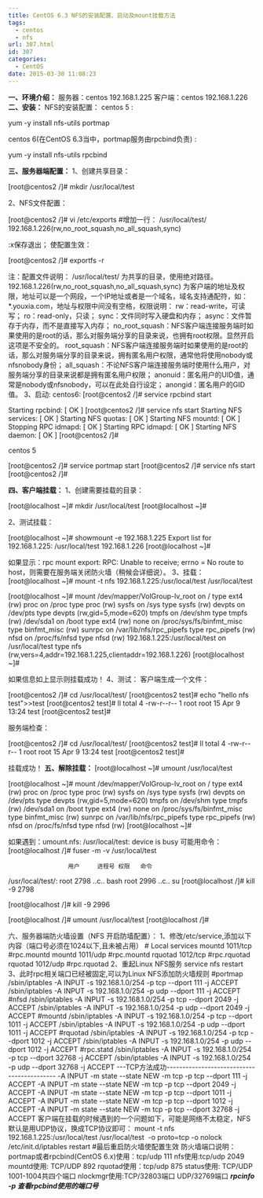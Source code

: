 ```yaml
---
title: CentOS 6.3 NFS的安装配置、启动及mount挂载方法
tags:
  - centos
  - nfs
url: 307.html
id: 307
categories:
  - CentOS
date: 2015-03-30 11:08:23
---
```


**一、环境介绍：** 服务器：centos 192.168.1.225 客户端：centos 192.168.1.226 **二、安装：** NFS的安装配置： centos 5 :

yum -y install nfs-utils portmap

centos 6(在CentOS 6.3当中，portmap服务由rpcbind负责) :

yum -y install nfs-utils rpcbind

**三、服务器端配置：** 1、创建共享目录：

\[root@centos2 /\]# mkdir /usr/local/test

2、NFS文件配置：

\[root@centos2 /\]# vi /etc/exports 
#增加一行：
/usr/local/test/ 192.168.1.226(rw,no\_root\_squash,no\_all\_squash,sync)

:x保存退出； 使配置生效：

\[root@centos2 /\]# exportfs -r

注：配置文件说明： /usr/local/test/ 为共享的目录，使用绝对路径。 192.168.1.226(rw,no\_root\_squash,no\_all\_squash,sync) 为客户端的地址及权限，地址可以是一个网段，一个IP地址或者是一个域名，域名支持通配符，如：*.youxia.com，地址与权限中间没有空格，权限说明： rw：read-write，可读写； ro：read-only，只读； sync：文件同时写入硬盘和内存； async：文件暂存于内存，而不是直接写入内存； no\_root\_squash：NFS客户端连接服务端时如果使用的是root的话，那么对服务端分享的目录来说，也拥有root权限。显然开启这项是不安全的。 root\_squash：NFS客户端连接服务端时如果使用的是root的话，那么对服务端分享的目录来说，拥有匿名用户权限，通常他将使用nobody或nfsnobody身份； all\_squash：不论NFS客户端连接服务端时使用什么用户，对服务端分享的目录来说都是拥有匿名用户权限； anonuid：匿名用户的UID值，通常是nobody或nfsnobody，可以在此处自行设定； anongid：匿名用户的GID值。 3、启动: centos6: \[root@centos2 /\]# service rpcbind start

Starting rpcbind:                                          \[  OK  \]
\[root@centos2 /\]# service nfs start
Starting NFS services:                                     \[  OK  \]
Starting NFS quotas:                                       \[  OK  \]
Starting NFS mountd:                                       \[  OK  \]
Stopping RPC idmapd:                                       \[  OK  \]
Starting RPC idmapd:                                       \[  OK  \]
Starting NFS daemon:                                       \[  OK  \]
\[root@centos2 /\]#

centos 5

\[root@centos2 /\]# service portmap start
\[root@centos2 /\]# service nfs start
\[root@centos2 /\]#

**四、客户端挂载：** 1、创建需要挂载的目录：

\[root@localhost ~\]# mkdir /usr/local/test
\[root@localhost ~\]#

2、测试挂载：

\[root@localhost ~\]# showmount -e 192.168.1.225
Export list for 192.168.1.225:
/usr/local/test 192.168.1.226
\[root@localhost ~\]#

如果显示：rpc mount export: RPC: Unable to receive; errno = No route to host，则需要在服务端关闭防火墙（稍候会详细说）。 3、挂载： \[root@localhost ~\]# mount -t nfs 192.168.1.225:/usr/local/test /usr/local/test

\[root@localhost ~\]# mount
/dev/mapper/VolGroup-lv_root on / type ext4 (rw)
proc on /proc type proc (rw)
sysfs on /sys type sysfs (rw)
devpts on /dev/pts type devpts (rw,gid=5,mode=620)
tmpfs on /dev/shm type tmpfs (rw)
/dev/sda1 on /boot type ext4 (rw)
none on /proc/sys/fs/binfmt\_misc type binfmt\_misc (rw)
sunrpc on /var/lib/nfs/rpc\_pipefs type rpc\_pipefs (rw)
nfsd on /proc/fs/nfsd type nfsd (rw)
192.168.1.225:/usr/local/test on /usr/local/test type nfs (rw,vers=4,addr=192.168.1.225,clientaddr=192.168.1.226)
\[root@localhost ~\]#

如果信息如上显示则挂载成功！ 4、测试： 客户端生成一个文件：

\[root@centos2 /\]# cd /usr/local/test/
\[root@centos2 test\]# echo "hello nfs test">>test
\[root@centos2 test\]# ll
total 4
-rw-r--r-- 1 root root 15 Apr  9 13:24 test
\[root@centos2 test\]#

服务端检查：

\[root@centos2 /\]# cd /usr/local/test/
\[root@centos2 test\]# ll
total 4
-rw-r--r-- 1 root root 15 Apr  9 13:24 test
\[root@centos2 test\]#

挂载成功！ **五、解除挂载：** \[root@localhost ~\]# umount /usr/local/test

\[root@localhost ~\]# mount
/dev/mapper/VolGroup-lv_root on / type ext4 (rw)
proc on /proc type proc (rw)
sysfs on /sys type sysfs (rw)
devpts on /dev/pts type devpts (rw,gid=5,mode=620)
tmpfs on /dev/shm type tmpfs (rw)
/dev/sda1 on /boot type ext4 (rw)
none on /proc/sys/fs/binfmt\_misc type binfmt\_misc (rw)
sunrpc on /var/lib/nfs/rpc\_pipefs type rpc\_pipefs (rw)
nfsd on /proc/fs/nfsd type nfsd (rw)
\[root@localhost ~\]#

如果遇到：umount.nfs: /usr/local/test: device is busy 可能用命令： \[root@localhost /\]# fuser -m -v /usr/local/test

                     用户     进程号 权限   命令
/usr/local/test/:              root       2798 ..c.. bash
                     root       2996 ..c.. su
\[root@localhost /\]# kill -9 2798

\[root@localhost /\]# kill -9 2996

\[root@localhost /\]# umount /usr/local/test
\[root@localhost /\]#

六、服务器端防火墙设置（NFS 开启防墙配置）： 1、修改/etc/service,添加以下内容（端口号必须在1024以下,且未被占用） # Local services mountd 1011/tcp #rpc.mountd mountd 1011/udp #rpc.mountd rquotad 1012/tcp #rpc.rquotad rquotad 1012/udp #rpc.rquotad 2、重起Linux NFS服务 service nfs restart 3、此时rpc相关端口已经被固定,可以为Linux NFS添加防火墙规则 #portmap /sbin/iptables -A INPUT -s 192.168.1.0/254 -p tcp --dport 111 -j ACCEPT /sbin/iptables -A INPUT -s 192.168.1.0/254 -p udp --dport 111 -j ACCEPT #nfsd /sbin/iptables -A INPUT -s 192.168.1.0/254 -p tcp --dport 2049 -j ACCEPT /sbin/iptables -A INPUT -s 192.168.1.0/254 -p udp --dport 2049 -j ACCEPT #mountd /sbin/iptables -A INPUT -s 192.168.1.0/254 -p tcp --dport 1011 -j ACCEPT /sbin/iptables -A INPUT -s 192.168.1.0/254 -p udp --dport 1011 -j ACCEPT #rquotad /sbin/iptables -A INPUT -s 192.168.1.0/254 -p tcp --dport 1012 -j ACCEPT /sbin/iptables -A INPUT -s 192.168.1.0/254 -p udp --dport 1012 -j ACCEPT #rpc.statd /sbin/iptables -A INPUT -s 192.168.1.0/254 -p tcp --dport 32768 -j ACCEPT /sbin/iptables -A INPUT -s 192.168.1.0/254 -p udp --dport 32768 -j ACCEPT ---TCP方法成功------------------------------------------- -A INPUT -m state --state NEW -m tcp -p tcp --dport 111 -j ACCEPT -A INPUT -m state --state NEW -m tcp -p tcp --dport 2049 -j ACCEPT -A INPUT -m state --state NEW -m tcp -p tcp --dport 1011 -j ACCEPT -A INPUT -m state --state NEW -m tcp -p tcp --dport 1012 -j ACCEPT -A INPUT -m state --state NEW -m tcp -p tcp --dport 32768 -j ACCEPT 客户端在挂载的时候遇到的一个问题如下，可能是网络不太稳定，NFS默认是用UDP协议，换成TCP协议即可： mount -t nfs 192.168.1.225:/usr/local/test /usr/local/test  -o proto=tcp -o nolock /etc/init.d/iptables restart #最后重启防火墙使配置生效 防火墙端口说明： portmap或者rpcbind(CentOS 6.x)使用：tcp/udp 111 nfs使用:tcp/udp 2049 mountd使用: TCP/UDP 892 rquotad使用：tcp/udp 875 status使用: TCP/UDP 1001-1004共四个端口 nlockmgr使用:TCP/32803端口 UDP/32769端口 **_rpcinfo -p 查看rpcbind使用的端口号_**